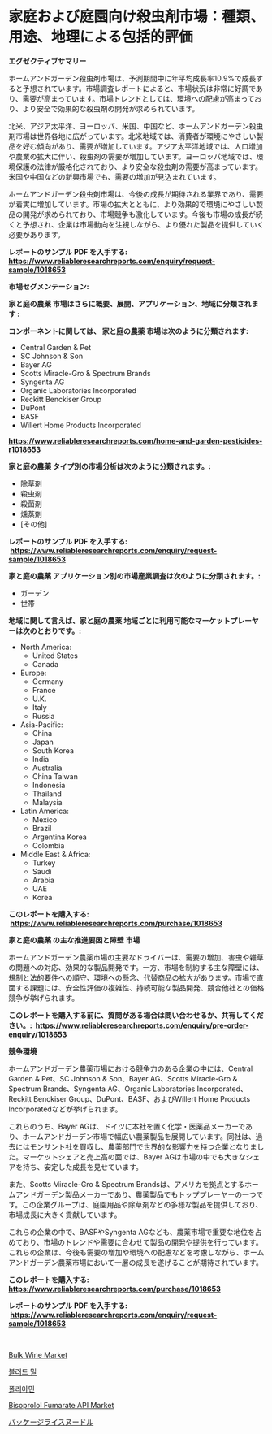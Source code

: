 <p><h1>家庭および庭園向け殺虫剤市場：種類、用途、地理による包括的評価</h1></p><p><strong>エグゼクティブサマリー</strong></p>
<p><p>ホームアンドガーデン殺虫剤市場は、予測期間中に年平均成長率10.9%で成長すると予想されています。市場調査レポートによると、市場状況は非常に好調であり、需要が高まっています。市場トレンドとしては、環境への配慮が高まっており、より安全で効果的な殺虫剤の開発が求められています。</p><p>北米、アジア太平洋、ヨーロッパ、米国、中国など、ホームアンドガーデン殺虫剤市場は世界各地に広がっています。北米地域では、消費者が環境にやさしい製品を好む傾向があり、需要が増加しています。アジア太平洋地域では、人口増加や農業の拡大に伴い、殺虫剤の需要が増加しています。ヨーロッパ地域では、環境保護の法律が厳格化されており、より安全な殺虫剤の需要が高まっています。米国や中国などの新興市場でも、需要の増加が見込まれています。</p><p>ホームアンドガーデン殺虫剤市場は、今後の成長が期待される業界であり、需要が着実に増加しています。市場の拡大とともに、より効果的で環境にやさしい製品の開発が求められており、市場競争も激化しています。今後も市場の成長が続くと予想され、企業は市場動向を注視しながら、より優れた製品を提供していく必要があります。</p></p>
<p><strong>レポートのサンプル PDF を入手する: <a href="https://www.reliableresearchreports.com/enquiry/request-sample/1018653">https://www.reliableresearchreports.com/enquiry/request-sample/1018653</a></strong></p>
<p><strong>市場セグメンテーション:</strong></p>
<p><strong> 家と庭の農薬 市場はさらに概要、展開、アプリケーション、地域に分類されます :</strong></p>
<p><strong>コンポーネントに関しては、 家と庭の農薬 市場は次のように分類されます: &nbsp;</strong></p>
<p><ul><li>Central Garden & Pet</li><li>SC Johnson & Son</li><li>Bayer AG</li><li>Scotts Miracle-Gro & Spectrum Brands</li><li>Syngenta AG</li><li>Organic Laboratories Incorporated</li><li>Reckitt Benckiser Group</li><li>DuPont</li><li>BASF</li><li>Willert Home Products Incorporated</li></ul></p>
<p><strong><a href="https://www.reliableresearchreports.com/home-and-garden-pesticides-r1018653">https://www.reliableresearchreports.com/home-and-garden-pesticides-r1018653</a></strong></p>
<p><strong> 家と庭の農薬 タイプ別の市場分析は次のように分類されます。:</strong></p>
<p><ul><li>除草剤</li><li>殺虫剤</li><li>殺菌剤</li><li>燻蒸剤</li><li>[その他]</li></ul></p>
<p><strong>レポートのサンプル PDF を入手する: &nbsp;<a href="https://www.reliableresearchreports.com/enquiry/request-sample/1018653">https://www.reliableresearchreports.com/enquiry/request-sample/1018653</a></strong></p>
<p><strong> 家と庭の農薬 アプリケーション別の市場産業調査は次のように分類されます。:</strong></p>
<p><ul><li>ガーデン</li><li>世帯</li></ul></p>
<p><strong>地域に関して言えば、家と庭の農薬 地域ごとに利用可能なマーケットプレーヤーは次のとおりです。:</strong></p>
<p><ul>
    <li>
        North America:
        <ul>
            <li>United States</li>
            <li>Canada</li>
        </ul>
    </li>
    <li>
        Europe:
        <ul>
            <li>Germany</li>
            <li>France</li>
            <li>U.K.</li>
            <li>Italy</li>
            <li>Russia</li>
        </ul>
    </li>
    <li>
        Asia-Pacific:
        <ul>
            <li>China</li>
            <li>Japan</li>
            <li>South Korea</li>
            <li>India</li>
            <li>Australia</li>
            <li>China Taiwan</li>
            <li>Indonesia</li>
            <li>Thailand</li>
            <li>Malaysia</li>
        </ul>
    </li>
    <li>
        Latin America:
        <ul>
            <li>Mexico</li>
            <li>Brazil</li>
            <li>Argentina Korea</li>
            <li>Colombia</li>
        </ul>
    </li>
    <li>
        Middle East & Africa:
        <ul>
            <li>Turkey</li>
            <li>Saudi</li>
            <li>Arabia</li>
            <li>UAE</li>
            <li>Korea</li>
        </ul>
    </li>
    </ul></p>
<p><strong>このレポートを購入する: &nbsp;<a href="https://www.reliableresearchreports.com/purchase/1018653">https://www.reliableresearchreports.com/purchase/1018653</a></strong></p>
<p><strong>家と庭の農薬 の主な推進要因と障壁 市場</strong></p>
<p><p>ホームアンドガーデン農薬市場の主要なドライバーは、需要の増加、害虫や雑草の問題への対応、効果的な製品開発です。一方、市場を制約する主な障壁には、規制と法的要件への順守、環境への懸念、代替商品の拡大があります。市場で直面する課題には、安全性評価の複雑性、持続可能な製品開発、競合他社との価格競争が挙げられます。</p></p>
<p><strong>このレポートを購入する前に、質問がある場合は問い合わせるか、共有してください。:&nbsp; <a href="https://www.reliableresearchreports.com/enquiry/pre-order-enquiry/1018653">https://www.reliableresearchreports.com/enquiry/pre-order-enquiry/1018653</a></strong></p>
<p><strong>競争環境</strong></p>
<p><p>ホームアンドガーデン農薬市場における競争力のある企業の中には、Central Garden & Pet、SC Johnson & Son、Bayer AG、Scotts Miracle-Gro & Spectrum Brands、Syngenta AG、Organic Laboratories Incorporated、Reckitt Benckiser Group、DuPont、BASF、およびWillert Home Products Incorporatedなどが挙げられます。</p><p>これらのうち、Bayer AGは、ドイツに本社を置く化学・医薬品メーカーであり、ホームアンドガーデン市場で幅広い農薬製品を展開しています。同社は、過去にはモンサント社を買収し、農薬部門で世界的な影響力を持つ企業となりました。マーケットシェアと売上高の面では、Bayer AGは市場の中でも大きなシェアを持ち、安定した成長を見せています。</p><p>また、Scotts Miracle-Gro & Spectrum Brandsは、アメリカを拠点とするホームアンドガーデン製品メーカーであり、農薬製品でもトッププレーヤーの一つです。この企業グループは、庭園用品や除草剤などの多様な製品を提供しており、市場成長に大きく貢献しています。</p><p>これらの企業の中で、BASFやSyngenta AGなども、農薬市場で重要な地位を占めており、市場のトレンドや需要に合わせて製品の開発や提供を行っています。これらの企業は、今後も需要の増加や環境への配慮などを考慮しながら、ホームアンドガーデン農薬市場において一層の成長を遂げることが期待されています。</p></p>
<p><strong>このレポートを購入する: &nbsp; <a href="https://www.reliableresearchreports.com/purchase/1018653">https://www.reliableresearchreports.com/purchase/1018653</a></strong></p>
<p><strong>レポートのサンプル PDF を入手する: &nbsp;<a href="https://www.reliableresearchreports.com/enquiry/request-sample/1018653">https://www.reliableresearchreports.com/enquiry/request-sample/1018653</a></strong><strong></strong></p>
<p>&nbsp;</p>
<p><p><a href="https://github.com/GroverBarry/Market-Research-Report-List-4/blob/main/bulk-wine-market.md">Bulk Wine Market</a></p><p><a href="https://github.com/darrellockm3ytan895656/Market-Research-Report-List-1/blob/main/936369517058.md">블러드 밀</a></p><p><a href="https://github.com/oajzkywllm460/Market-Research-Report-List-1/blob/main/436122417059.md">폴리아민</a></p><p><a href="https://issuu.com/reportprime-2/docs/bisoprolol-fumarate-api-market-size-2030.pptx">Bisoprolol Fumarate API Market</a></p><p><a href="https://github.com/ReyesKohler20231/Market-Research-Report-List-1/blob/main/715034418496.md">パッケージライスヌードル</a></p></p>